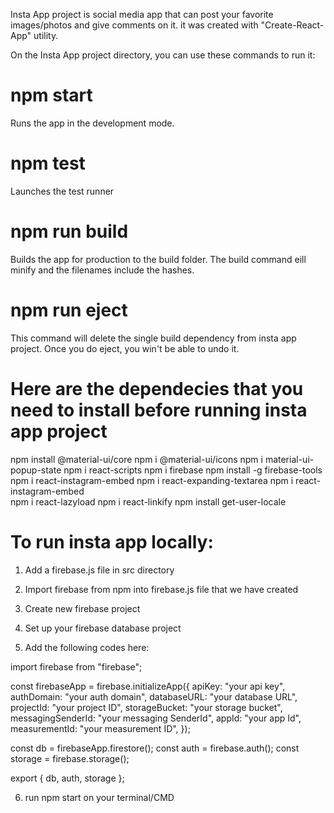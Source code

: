 Insta App project is social media app that can post your favorite images/photos and give comments on it. it was created with "Create-React-App" utility.

On the Insta App project directory, you can use these commands to run it:

# npm start
Runs the app in the development mode.

# npm test
Launches the test runner 

# npm run build
Builds the app for production to the build folder.
The build command eill minify and the filenames include the hashes.

# npm run eject
This command will delete the single build dependency from insta app project. Once you do eject, you win't be able to undo it.


# Here are the dependecies that you need to install before running insta app project

npm install @material-ui/core 
npm i @material-ui/icons 
npm i material-ui-popup-state
npm i react-scripts 
npm i firebase 
npm install -g firebase-tools 
npm i react-instagram-embed
npm i react-expanding-textarea 
npm i react-instagram-embed  
npm i react-lazyload 
npm i react-linkify 
npm install get-user-locale 

# To run insta app locally:
1. Add a firebase.js file in src directory
2. Import firebase from npm into firebase.js file that we have created
3. Create new firebase project 
4. Set up your firebase database project 

5. Add the following codes here:

import firebase from "firebase";

const firebaseApp = firebase.initializeApp({
  apiKey: "your api key",
  authDomain: "your auth domain",
  databaseURL: "your database URL",
  projectId: "your project ID",
  storageBucket: "your storage bucket",
  messagingSenderId: "your messaging SenderId",
  appId: "your app Id",
  measurementId: "your measurement ID",
});

const db = firebaseApp.firestore();
const auth = firebase.auth();
const storage = firebase.storage();

export { db, auth, storage };

6. run npm start on your terminal/CMD